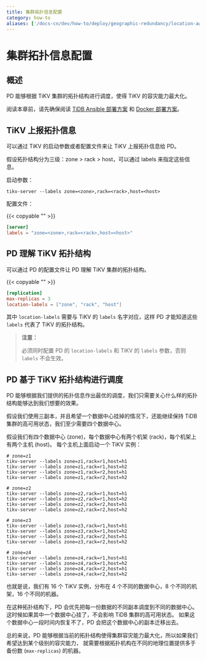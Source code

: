 ```yaml
---
title: 集群拓扑信息配置
category: how-to
aliases: ['/docs-cn/dev/how-to/deploy/geographic-redundancy/location-awareness.md']
---
```


# 集群拓扑信息配置

## 概述

PD 能够根据 TiKV 集群的拓扑结构进行调度，使得 TiKV 的容灾能力最大化。

阅读本章前，请先确保阅读 [TiDB Ansible 部署方案](/online-deployment-using-ansible.md) 和 [Docker 部署方案](/test-deployment-using-docker.md)。

## TiKV 上报拓扑信息

可以通过 TiKV 的启动参数或者配置文件来让 TiKV 上报拓扑信息给 PD。

假设拓扑结构分为三级：zone > rack > host，可以通过 labels 来指定这些信息。

启动参数：

```
tikv-server --labels zone=<zone>,rack=<rack>,host=<host>
```

配置文件：

{{< copyable "" >}}

```toml
[server]
labels = "zone=<zone>,rack=<rack>,host=<host>"
```

## PD 理解 TiKV 拓扑结构

可以通过 PD 的配置文件让 PD 理解 TiKV 集群的拓扑结构。

{{< copyable "" >}}

```toml
[replication]
max-replicas = 3
location-labels = ["zone", "rack", "host"]
```

其中 `location-labels` 需要与 TiKV 的 `labels` 名字对应，这样 PD 才能知道这些 `labels` 代表了 TiKV 的拓扑结构。

> **注意：**
>
> 必须同时配置 PD 的 `location-labels` 和 TiKV 的 `labels` 参数，否则 `labels` 不会生效。

## PD 基于 TiKV 拓扑结构进行调度

PD 能够根据我们提供的拓扑信息作出最优的调度，我们只需要关心什么样的拓扑结构能够达到我们想要的效果。

假设我们使用三副本，并且希望一个数据中心挂掉的情况下，还能继续保持 TiDB 集群的高可用状态，我们至少需要四个数据中心。

假设我们有四个数据中心 (zone)，每个数据中心有两个机架 (rack)，每个机架上有两个主机 (host)。
每个主机上面启动一个 TiKV 实例：

```
# zone=z1
tikv-server --labels zone=z1,rack=r1,host=h1
tikv-server --labels zone=z1,rack=r1,host=h2
tikv-server --labels zone=z1,rack=r2,host=h1
tikv-server --labels zone=z1,rack=r2,host=h2

# zone=z2
tikv-server --labels zone=z2,rack=r1,host=h1
tikv-server --labels zone=z2,rack=r1,host=h2
tikv-server --labels zone=z2,rack=r2,host=h1
tikv-server --labels zone=z2,rack=r2,host=h2

# zone=z3
tikv-server --labels zone=z3,rack=r1,host=h1
tikv-server --labels zone=z3,rack=r1,host=h2
tikv-server --labels zone=z3,rack=r2,host=h1
tikv-server --labels zone=z3,rack=r2,host=h2

# zone=z4
tikv-server --labels zone=z4,rack=r1,host=h1
tikv-server --labels zone=z4,rack=r1,host=h2
tikv-server --labels zone=z4,rack=r2,host=h1
tikv-server --labels zone=z4,rack=r2,host=h2
```

也就是说，我们有 16 个 TiKV 实例，分布在 4 个不同的数据中心，8 个不同的机架，16 个不同的机器。

在这种拓扑结构下，PD 会优先把每一份数据的不同副本调度到不同的数据中心。
这时候如果其中一个数据中心挂了，不会影响 TiDB 集群的高可用状态。
如果这个数据中心一段时间内恢复不了，PD 会把这个数据中心的副本迁移出去。

总的来说，PD 能够根据当前的拓扑结构使得集群容灾能力最大化，所以如果我们希望达到某个级别的容灾能力，
就需要根据拓扑机构在不同的地理位置提供多于备份数 (`max-replicas`) 的机器。

